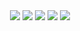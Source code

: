 <div align="center">
  <img src="https://img.shields.io/badge/C Sharp-EDBABA?style=for-the-badge&logo=C Sharp&logoColor=white">
  <img src="https://img.shields.io/badge/Unity-A3E6D4?style=for-the-badge&logo=Unity&logoColor=white">
  <img src="https://img.shields.io/badge/Python-967BDC?style=for-the-badge&logo=Python&logoColor=white">
  <img src="https://img.shields.io/badge/Visual Studio Code-007ACC?style=for-the-badge&logo=Visual Studio Code&logoColor=white">
  <img src="https://img.shields.io/badge/Visual Studio Code-007ACC?style=for-the-badge=VSCode&logo=Visual Studio Code&logoColor=white">
  
</div>

 
  
<!--
**ppurify/ppurify** is a ✨ _special_ ✨ repository because its `README.md` (this file) appears on your GitHub profile.

<img src="https://img.shields.io/badge/C Sharp-EDBABA?style=flat&logo=C Sharp&logoColor=white"/>


Here are some ideas to get you started:

- 🔭 I’m currently working on ...
- 🌱 I’m currently learning ...
- 👯 I’m looking to collaborate on ...
- 🤔 I’m looking for help with ...
- 💬 Ask me about ...
- 📫 How to reach me: ...
- 😄 Pronouns: ...
- ⚡ Fun fact: ...
-->
